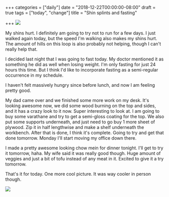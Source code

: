 +++
categories = ["daily"]
date = "2018-12-22T00:00:00-08:00"
draft = true
tags = ["today", "change"]
title = "Shin splints and fasting"

+++
![](/uploads/IMG_8664.JPG)

My shins hurt. I definitely am going to try not to run for a few days. I just walked again today, but the speed I'm walking also makes my shins hurt. The amount of hills on this loop is also probably not helping, though I can't really help that.

I decided last night that I was going to fast today. My doctor mentioned it as something he did as well when losing weight. I'm only fasting for just 24 hours this time. But I think I'd like to incorporate fasting as a semi-regular occurrence in my schedule. 

I haven't felt massively hungry since before lunch, and now I am feeling pretty good.

My dad came over and we finished some more work on my desk. It's looking awesome now, we did some wood burning on the top and sides, and it has a crazy look to it now. Super interesting to look at. I am going to buy some varathane and try to get a semi-gloss coating for the top. We also put some supports underneath, and just need to go buy 1 more sheet of plywood. Zip it in half lengthwise and make a shelf underneath the workbench. After that is done, I think it's complete. Going to try and get that done tomorrow. Monday I'll start moving my office down there.

I made a pretty awesome looking chow mein for dinner tonight. I'll get to try it tomorrow, haha. My wife said it was really good though. Huge amount of veggies and just a bit of tofu instead of any meat in it. Excited to give it a try tomorrow.

That's it for today. One more cool picture. It was way cooler in person though. 

![](/uploads/IMG_8669.JPG)
